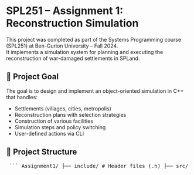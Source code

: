 # SPL251 – Assignment 1: Reconstruction Simulation

This project was completed as part of the Systems Programming course (SPL251) at Ben-Gurion University – Fall 2024.  
It implements a simulation system for planning and executing the reconstruction of war-damaged settlements in SPLand.

## 🧠 Project Goal

The goal is to design and implement an object-oriented simulation in C++ that handles:
- Settlements (villages, cities, metropolis)
- Reconstruction plans with selection strategies
- Construction of various facilities
- Simulation steps and policy switching
- User-defined actions via CLI

## 📁 Project Structure

<pre> ``` Assignment1/ ├── include/ # Header files (.h) ├── src/ # C++ implementation files (.cpp) ├── makefile # Used to compile the project ├── bin/ # Output binary goes here (empty in submission) └── config.txt # Example configuration file (optional) ``` </pre>